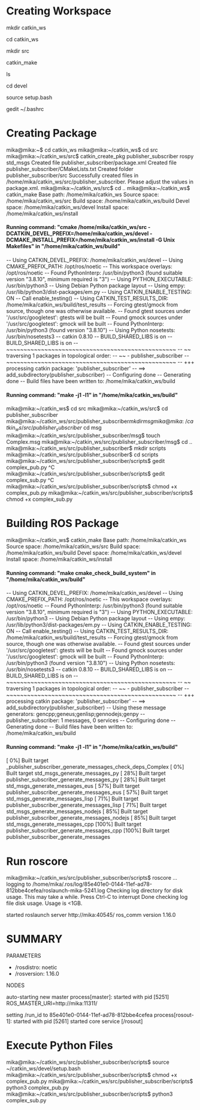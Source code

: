 Creating Workspace
===============================================================================

mkdir catkin_ws

cd catkin_ws

mkdir src

catkin_make

ls

cd devel

source setup.bash

gedit ~/.bashrc

Creating Package
===============================================================================

mika@mika:~$ cd catkin_ws
mika@mika:~/catkin_ws$ cd src
mika@mika:~/catkin_ws/src$ catkin_create_pkg publisher_subscriber rospy std_msgs
Created file publisher_subscriber/package.xml
Created file publisher_subscriber/CMakeLists.txt
Created folder publisher_subscriber/src
Successfully created files in /home/mika/catkin_ws/src/publisher_subscriber. Please adjust the values in package.xml.
mika@mika:~/catkin_ws/src$ cd ..
mika@mika:~/catkin_ws$ catkin_make
Base path: /home/mika/catkin_ws
Source space: /home/mika/catkin_ws/src
Build space: /home/mika/catkin_ws/build
Devel space: /home/mika/catkin_ws/devel
Install space: /home/mika/catkin_ws/install
####
#### Running command: "cmake /home/mika/catkin_ws/src -DCATKIN_DEVEL_PREFIX=/home/mika/catkin_ws/devel -DCMAKE_INSTALL_PREFIX=/home/mika/catkin_ws/install -G Unix Makefiles" in "/home/mika/catkin_ws/build"
####
-- Using CATKIN_DEVEL_PREFIX: /home/mika/catkin_ws/devel
-- Using CMAKE_PREFIX_PATH: /opt/ros/noetic
-- This workspace overlays: /opt/ros/noetic
-- Found PythonInterp: /usr/bin/python3 (found suitable version "3.8.10", minimum required is "3") 
-- Using PYTHON_EXECUTABLE: /usr/bin/python3
-- Using Debian Python package layout
-- Using empy: /usr/lib/python3/dist-packages/em.py
-- Using CATKIN_ENABLE_TESTING: ON
-- Call enable_testing()
-- Using CATKIN_TEST_RESULTS_DIR: /home/mika/catkin_ws/build/test_results
-- Forcing gtest/gmock from source, though one was otherwise available.
-- Found gtest sources under '/usr/src/googletest': gtests will be built
-- Found gmock sources under '/usr/src/googletest': gmock will be built
-- Found PythonInterp: /usr/bin/python3 (found version "3.8.10") 
-- Using Python nosetests: /usr/bin/nosetests3
-- catkin 0.8.10
-- BUILD_SHARED_LIBS is on
-- BUILD_SHARED_LIBS is on
-- ~~~~~~~~~~~~~~~~~~~~~~~~~~~~~~~~~~~~~~~~~~~~~~~~~
-- ~~  traversing 1 packages in topological order:
-- ~~  - publisher_subscriber
-- ~~~~~~~~~~~~~~~~~~~~~~~~~~~~~~~~~~~~~~~~~~~~~~~~~
-- +++ processing catkin package: 'publisher_subscriber'
-- ==> add_subdirectory(publisher_subscriber)
-- Configuring done
-- Generating done
-- Build files have been written to: /home/mika/catkin_ws/build
####
#### Running command: "make -j1 -l1" in "/home/mika/catkin_ws/build"
####
mika@mika:~/catkin_ws$ cd src
mika@mika:~/catkin_ws/src$ cd publisher_subscriber
mika@mika:~/catkin_ws/src/publisher_subscriber$mkdir msg
mika@mika:~/catkin_ws/src/publisher_subscriber$ cd msg
mika@mika:~/catkin_ws/src/publisher_subscriber/msg$ touch Complex.msg
mika@mika:~/catkin_ws/src/publisher_subscriber/msg$ cd ..
mika@mika:~/catkin_ws/src/publisher_subscriber$ mkdir scripts
mika@mika:~/catkin_ws/src/publisher_subscriber$ cd scripts
mika@mika:~/catkin_ws/src/publisher_subscriber/scripts$ gedit complex_pub.py
^C
mika@mika:~/catkin_ws/src/publisher_subscriber/scripts$ gedit complex_sub.py
^C
mika@mika:~/catkin_ws/src/publisher_subscriber/scripts$ chmod +x complex_pub.py
mika@mika:~/catkin_ws/src/publisher_subscriber/scripts$ chmod +x complex_sub.py

Building ROS Package
===============================================================================

mika@mika:~/catkin_ws$ catkin_make
Base path: /home/mika/catkin_ws
Source space: /home/mika/catkin_ws/src
Build space: /home/mika/catkin_ws/build
Devel space: /home/mika/catkin_ws/devel
Install space: /home/mika/catkin_ws/install
####
#### Running command: "make cmake_check_build_system" in "/home/mika/catkin_ws/build"
####
-- Using CATKIN_DEVEL_PREFIX: /home/mika/catkin_ws/devel
-- Using CMAKE_PREFIX_PATH: /opt/ros/noetic
-- This workspace overlays: /opt/ros/noetic
-- Found PythonInterp: /usr/bin/python3 (found suitable version "3.8.10", minimum required is "3") 
-- Using PYTHON_EXECUTABLE: /usr/bin/python3
-- Using Debian Python package layout
-- Using empy: /usr/lib/python3/dist-packages/em.py
-- Using CATKIN_ENABLE_TESTING: ON
-- Call enable_testing()
-- Using CATKIN_TEST_RESULTS_DIR: /home/mika/catkin_ws/build/test_results
-- Forcing gtest/gmock from source, though one was otherwise available.
-- Found gtest sources under '/usr/src/googletest': gtests will be built
-- Found gmock sources under '/usr/src/googletest': gmock will be built
-- Found PythonInterp: /usr/bin/python3 (found version "3.8.10") 
-- Using Python nosetests: /usr/bin/nosetests3
-- catkin 0.8.10
-- BUILD_SHARED_LIBS is on
-- BUILD_SHARED_LIBS is on
-- ~~~~~~~~~~~~~~~~~~~~~~~~~~~~~~~~~~~~~~~~~~~~~~~~~
-- ~~  traversing 1 packages in topological order:
-- ~~  - publisher_subscriber
-- ~~~~~~~~~~~~~~~~~~~~~~~~~~~~~~~~~~~~~~~~~~~~~~~~~
-- +++ processing catkin package: 'publisher_subscriber'
-- ==> add_subdirectory(publisher_subscriber)
-- Using these message generators: gencpp;geneus;genlisp;gennodejs;genpy
-- publisher_subscriber: 1 messages, 0 services
-- Configuring done
-- Generating done
-- Build files have been written to: /home/mika/catkin_ws/build
####
#### Running command: "make -j1 -l1" in "/home/mika/catkin_ws/build"
####
[  0%] Built target _publisher_subscriber_generate_messages_check_deps_Complex
[  0%] Built target std_msgs_generate_messages_py
[ 28%] Built target publisher_subscriber_generate_messages_py
[ 28%] Built target std_msgs_generate_messages_eus
[ 57%] Built target publisher_subscriber_generate_messages_eus
[ 57%] Built target std_msgs_generate_messages_lisp
[ 71%] Built target publisher_subscriber_generate_messages_lisp
[ 71%] Built target std_msgs_generate_messages_nodejs
[ 85%] Built target publisher_subscriber_generate_messages_nodejs
[ 85%] Built target std_msgs_generate_messages_cpp
[100%] Built target publisher_subscriber_generate_messages_cpp
[100%] Built target publisher_subscriber_generate_messages

Run roscore
===============================================================================

mika@mika:~/catkin_ws/src/publisher_subscriber/scripts$ roscore
... logging to /home/mika/.ros/log/85e401e0-0144-11ef-ad78-812bbe4cefea/roslaunch-mika-5241.log
Checking log directory for disk usage. This may take a while.
Press Ctrl-C to interrupt
Done checking log file disk usage. Usage is <1GB.

started roslaunch server http://mika:40545/
ros_comm version 1.16.0


SUMMARY
========

PARAMETERS
 * /rosdistro: noetic
 * /rosversion: 1.16.0

NODES

auto-starting new master
process[master]: started with pid [5251]
ROS_MASTER_URI=http://mika:11311/

setting /run_id to 85e401e0-0144-11ef-ad78-812bbe4cefea
process[rosout-1]: started with pid [5261]
started core service [/rosout]

Execute Python Files
===============================================================================

mika@mika:~/catkin_ws/src/publisher_subscriber/scripts$ source ~/catkin_ws/devel/setup.bash
mika@mika:~/catkin_ws/src/publisher_subscriber/scripts$ chmod +x complex_pub.py
mika@mika:~/catkin_ws/src/publisher_subscriber/scripts$ python3 complex_pub.py
mika@mika:~/catkin_ws/src/publisher_subscriber/scripts$ python3 complex_sub.py

